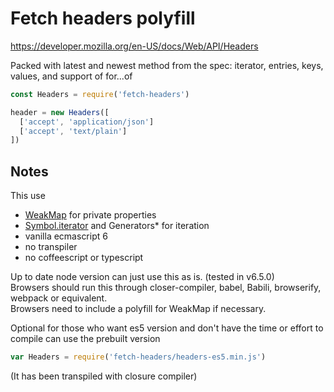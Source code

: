 Fetch headers polyfill
======================

https://developer.mozilla.org/en-US/docs/Web/API/Headers

Packed with latest and newest method from the spec:
iterator, entries, keys, values, and support of for...of

```javascript
const Headers = require('fetch-headers')

header = new Headers([
  ['accept', 'application/json']
  ['accept', 'text/plain']
])
```

Notes
-----
This use
 - [WeakMap][1] for private properties
 - [Symbol.iterator][2] and Generators* for iteration
 - vanilla ecmascript 6
 - no transpiler
 - no coffeescript or typescript


Up to date node version can just use this as is. (tested in v6.5.0)<br>
Browsers should run this through closer-compiler, babel, Babili, browserify, webpack or equivalent.<br>
Browsers need to include a polyfill for WeakMap if necessary.<br>

Optional for those who want es5 version and don't have the time or effort to compile can use the prebuilt version
```javascript
var Headers = require('fetch-headers/headers-es5.min.js')
```
(It has been transpiled with closure compiler)

  [1]: https://developer.mozilla.org/en/docs/Web/JavaScript/Reference/Global_Objects/WeakMap
  [2]: https://developer.mozilla.org/en-US/docs/Web/JavaScript/Reference/Global_Objects/Symbol/iterator
